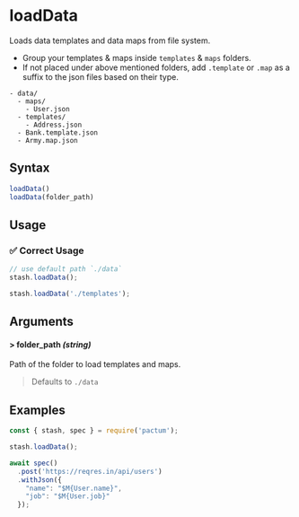 # loadData

Loads data templates and data maps from file system.

- Group your templates & maps inside `templates` & `maps` folders.
- If not placed under above mentioned folders, add `.template` or `.map` as a suffix to the json files based on their type.

```stylus
- data/
  - maps/
    - User.json
  - templates/
    - Address.json
  - Bank.template.json
  - Army.map.json
```

## Syntax

```js
loadData()
loadData(folder_path)
```

## Usage

### ✅  Correct Usage

```js
// use default path `./data`
stash.loadData();
```

```js
stash.loadData('./templates');
```

## Arguments

#### > folder_path *(string)*

Path of the folder to load templates and maps.

> Defaults to `./data`

## Examples

```js
const { stash, spec } = require('pactum');

stash.loadData();

await spec()
  .post('https://reqres.in/api/users')
  .withJson({
    "name": "$M{User.name}",
    "job": "$M{User.job}"
  });
```